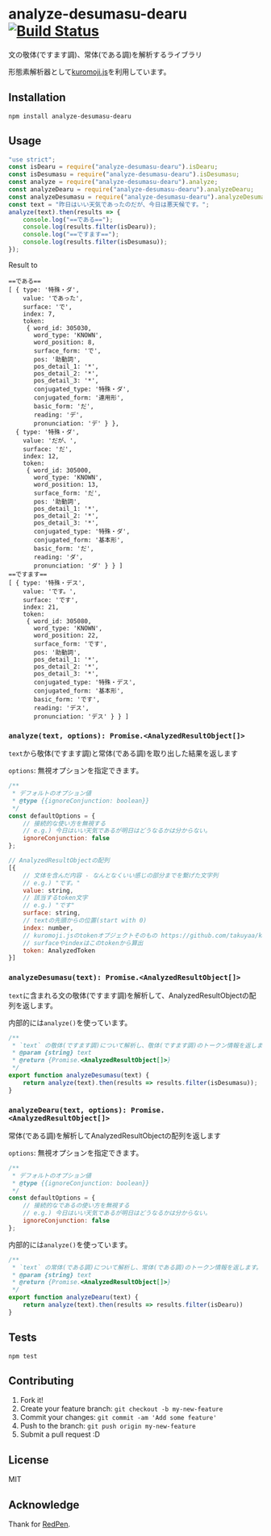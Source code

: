 # analyze-desumasu-dearu [![Build Status](https://travis-ci.org/azu/analyze-desumasu-dearu.svg?branch=master)](https://travis-ci.org/azu/analyze-desumasu-dearu)

文の敬体(ですます調)、常体(である調)を解析するライブラリ

形態素解析器として[kuromoji.js](https://github.com/takuyaa/kuromoji.js "kuromoji.js")を利用しています。

## Installation

    npm install analyze-desumasu-dearu

## Usage

```js
"use strict";
const isDearu = require("analyze-desumasu-dearu").isDearu;
const isDesumasu = require("analyze-desumasu-dearu").isDesumasu;
const analyze = require("analyze-desumasu-dearu").analyze;
const analyzeDearu = require("analyze-desumasu-dearu").analyzeDearu;
const analyzeDesumasu = require("analyze-desumasu-dearu").analyzeDesumasu;
const text = "昨日はいい天気であったのだが、今日は悪天候です。";
analyze(text).then(results => {
    console.log("==である==");
    console.log(results.filter(isDearu));
    console.log("==ですます==");
    console.log(results.filter(isDesumasu));
});
```

Result to

```
==である==
[ { type: '特殊・ダ',
    value: 'であった',
    surface: 'で',
    index: 7,
    token: 
     { word_id: 305030,
       word_type: 'KNOWN',
       word_position: 8,
       surface_form: 'で',
       pos: '助動詞',
       pos_detail_1: '*',
       pos_detail_2: '*',
       pos_detail_3: '*',
       conjugated_type: '特殊・ダ',
       conjugated_form: '連用形',
       basic_form: 'だ',
       reading: 'デ',
       pronunciation: 'デ' } },
  { type: '特殊・ダ',
    value: 'だが、',
    surface: 'だ',
    index: 12,
    token: 
     { word_id: 305000,
       word_type: 'KNOWN',
       word_position: 13,
       surface_form: 'だ',
       pos: '助動詞',
       pos_detail_1: '*',
       pos_detail_2: '*',
       pos_detail_3: '*',
       conjugated_type: '特殊・ダ',
       conjugated_form: '基本形',
       basic_form: 'だ',
       reading: 'ダ',
       pronunciation: 'ダ' } } ]
==ですます==
[ { type: '特殊・デス',
    value: 'です。',
    surface: 'です',
    index: 21,
    token: 
     { word_id: 305080,
       word_type: 'KNOWN',
       word_position: 22,
       surface_form: 'です',
       pos: '助動詞',
       pos_detail_1: '*',
       pos_detail_2: '*',
       pos_detail_3: '*',
       conjugated_type: '特殊・デス',
       conjugated_form: '基本形',
       basic_form: 'です',
       reading: 'デス',
       pronunciation: 'デス' } } ]
```

### `analyze(text, options): Promise.<AnalyzedResultObject[]>`

`text`から敬体(ですます調)と常体(である調)を取り出した結果を返します

`options`: 無視オプションを指定できます。

```js
/**
 * デフォルトのオプション値
 * @type {{ignoreConjunction: boolean}}
 */
const defaultOptions = {
    // 接続的な使い方を無視する
    // e.g.) 今日はいい天気であるが明日はどうなるかは分からない。
    ignoreConjunction: false
};
````

```js
// AnalyzedResultObjectの配列
[{
    // 文体を含んだ内容 - なんとなくいい感じの部分までを繋げた文字列
    // e.g.) "です。"
    value: string,
    // 該当するtoken文字
    // e.g.) "です"
    surface: string,
    // textの先頭からの位置(start with 0)
    index: number,
    // kuromoji.jsのtokenオブジェクトそのもの https://github.com/takuyaa/kuromoji.js#api
    // surfaceやindexはこのtokenから算出
    token: AnalyzedToken
}]
```

### `analyzeDesumasu(text): Promise.<AnalyzedResultObject[]>`
 
`text`に含まれる文の敬体(ですます調)を解析して、AnalyzedResultObjectの配列を返します。

内部的には`analyze()`を使っています。

```js
/**
 * `text` の敬体(ですます調)について解析し、敬体(ですます調)のトークン情報を返します。
 * @param {string} text
 * @return {Promise.<AnalyzedResultObject[]>}
 */
export function analyzeDesumasu(text) {
    return analyze(text).then(results => results.filter(isDesumasu));
}
```
 
### `analyzeDearu(text, options): Promise.<AnalyzedResultObject[]>`

常体(である調)を解析してAnalyzedResultObjectの配列を返します

`options`: 無視オプションを指定できます。

```js
/**
 * デフォルトのオプション値
 * @type {{ignoreConjunction: boolean}}
 */
const defaultOptions = {
    // 接続的なであるの使い方を無視する
    // e.g.) 今日はいい天気であるが明日はどうなるかは分からない。
    ignoreConjunction: false
};
````

内部的には`analyze()`を使っています。

```js
/**
 * `text` の常体(である調)について解析し、常体(である調)のトークン情報を返します。
 * @param {string} text
 * @return {Promise.<AnalyzedResultObject[]>}
 */
export function analyzeDearu(text) {
    return analyze(text).then(results => results.filter(isDearu))
}
```

## Tests

    npm test

## Contributing

1. Fork it!
2. Create your feature branch: `git checkout -b my-new-feature`
3. Commit your changes: `git commit -am 'Add some feature'`
4. Push to the branch: `git push origin my-new-feature`
5. Submit a pull request :D

## License

MIT

## Acknowledge

Thank for [RedPen](http://redpen.cc/ "RedPen").